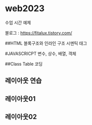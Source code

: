 # web2023
수업 시간  예제

블로그 : https://fitalux.tistory.com/

##HTML
블록구조와 인라인 구조
시멘틱 태그

#JAVASCRICPT
변수, 상수, 배열, 객체

##Class Table 코딩
## 레이아웃 연습
## 레이아웃01
## 레이아웃02
